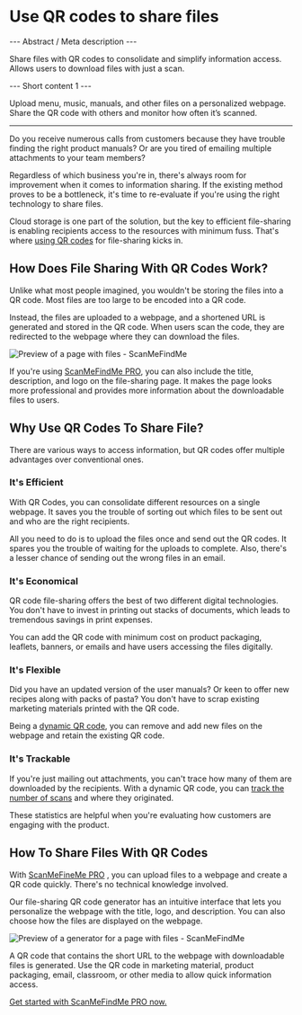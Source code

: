 <h1>Use QR codes to share files</h1>

--- Abstract / Meta description ---

Share files with QR codes to consolidate and simplify information access.  Allows users to download files with just a scan.

--- Short content 1 ---

Upload menu, music, manuals, and other files on a personalized webpage. Share the QR code with others and monitor how often it’s scanned.

----------

<p>Do you receive numerous calls from customers because they have trouble finding the right product manuals? Or are you tired of emailing multiple attachments to your team members?  </p>

<p>Regardless of which business you're in, there's always room for improvement when it comes to information sharing. If the existing method proves to be a bottleneck, it's time to re-evaluate if you're using the right technology to share files. </p>

<p>Cloud storage is one part of the solution, but the key to efficient file-sharing is enabling recipients access to the resources with minimum fuss. That's where 
<a href="#static:url">using QR codes</a>  for file-sharing kicks in.</p>
<h2>How Does File Sharing With QR Codes Work?</h2>
<p>Unlike what most people imagined, you wouldn't be storing the files into a QR code. Most files are too large to be encoded into a QR code. </p>

<p>Instead, the files are uploaded to a webpage, and a shortened URL is generated and stored in the QR code. When users scan the code, they are redirected to the webpage where they can download the files. </p>

<p class="imageholder"><img src="https://media.scanmefindme.com/blog/about_dynamic_page/files/img 1 - preview files.png" alt="Preview of a page with files - ScanMeFindMe"></p>

<p>If you're using 
<a href="#pro">ScanMeFindMe PRO</a>, you can also include the title, description, and
logo on the file-sharing page. It makes the page looks more professional and provides more information about the downloadable files to users.  </p>
<h2>Why Use QR Codes To Share File?</h2>
<p>There are various ways to access information, but QR codes offer multiple advantages over conventional ones. </p>
<h3>It's Efficient</h3>
<p>With QR Codes, you can consolidate different resources on a single webpage. It saves you the trouble of sorting out which files to be sent out and who are the right recipients.  </p>

<p>All you need to do is to upload the files once and send out the QR codes. It spares you the trouble of waiting for the uploads to complete. Also, there's a lesser chance of sending out the wrong files in an email.  </p>
<h3>It's Economical</h3>
<p>QR code file-sharing offers the best of two different digital technologies. You don't have to invest in printing out stacks of documents, which leads to tremendous savings in print expenses. </p>

<p>You can add the QR code with minimum cost on product packaging, leaflets, banners, or emails and have users accessing the files digitally. </p>
<h3>It's Flexible</h3>
<p>Did you have an updated version of the user manuals? Or keen to offer new recipes along with packs of pasta? You don't have to scrap existing marketing materials printed with the QR code. </p>

<p>Being a 
<a href="#about:product">dynamic QR code</a>, you can remove and add new files on the webpage and retain the existing QR code.</p>
<h3>It's Trackable</h3>
<p>If you're just mailing out attachments, you can't trace how many of them are downloaded by the recipients. With a dynamic QR code, you can <a href="#article:about_statistics">track the number of scans</a> and where they originated.  </p>

<p>These statistics are helpful when you're evaluating how customers are engaging with the product.  </p>
<h2>How To Share Files With QR Codes</h2>
<p>With 
<a href="#pro">ScanMeFineMe PRO</a> , you can upload files to a webpage and create a QR code quickly. There's no technical knowledge involved. </p>

<p>Our file-sharing QR code generator has an intuitive interface that lets you personalize the webpage with the title, logo, and description. You can also choose how the files are displayed on the webpage. </p>

<p class="imageholder"><img src="https://media.scanmefindme.com/blog/about_dynamic_page/files/img 2 - how files are displayed.png" alt="Preview of a generator for a page with files - ScanMeFindMe"></p>

<p>A QR code that contains the short URL to the webpage with downloadable files is generated. Use the QR code in marketing material, product packaging, email, classroom, or other media to allow quick information access. </p>

<p><a href="#pro">Get started with ScanMeFindMe PRO now.</a></p>
